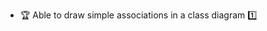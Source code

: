 * <span id="outcome-classDiagrams-associations-basics-one">:trophy: Able to draw simple associations in a class diagram :one:</span>
